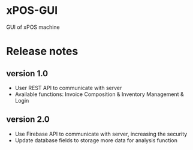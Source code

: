 # xPOS-GUI
GUI of xPOS machine 

# Release notes

## version 1.0
  - User REST API to communicate with server
  - Available functions: Invoice Composition & Inventory Management & Login

## version 2.0
  - Use Firebase API to communicate with server, increasing the security
  - Update database fields to storage more data for analysis function